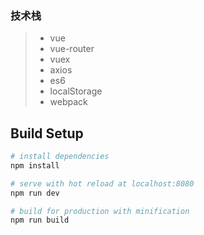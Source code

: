 
### 技术栈
> * vue
> * vue-router
> * vuex
> * axios
> * es6
> * localStorage
> * webpack


## Build Setup

``` bash
# install dependencies
npm install

# serve with hot reload at localhost:8080
npm run dev

# build for production with minification
npm run build

